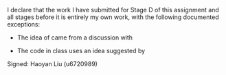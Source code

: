 I declare that the work I have submitted for Stage D of this assignment and all stages before it is entirely my own work, with the following documented exceptions:

* The idea of <Viewer> came from a discussion with <team members>

* The code in class <Viewer> uses an idea suggested by <previous assignment>

Signed: Haoyan Liu (u6720989)
